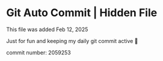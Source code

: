 # Git Auto Commit | Hidden File

This file was added Feb 12, 2025

Just for fun and keeping my daily git commit active 🤪

commit number: 2059253
